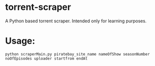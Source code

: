 # torrent-scraper
A Python based torrent scraper. Intended only for learning purposes. 

# Usage:
```python scraperMain.py piratebay_site_name nameOfShow seasonNumber noOfEpisodes uploader startfrom endAt```
